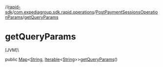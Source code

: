 //[rapid-sdk](../../../index.md)/[com.expediagroup.sdk.rapid.operations](../index.md)/[PostPaymentSessionsOperationParams](index.md)/[getQueryParams](get-query-params.md)

# getQueryParams

[JVM]\

public [Map](https://docs.oracle.com/javase/8/docs/api/java/util/Map.html)&lt;[String](https://docs.oracle.com/javase/8/docs/api/java/lang/String.html), [Iterable](https://docs.oracle.com/javase/8/docs/api/java/lang/Iterable.html)&lt;[String](https://docs.oracle.com/javase/8/docs/api/java/lang/String.html)&gt;&gt;[getQueryParams](get-query-params.md)()
